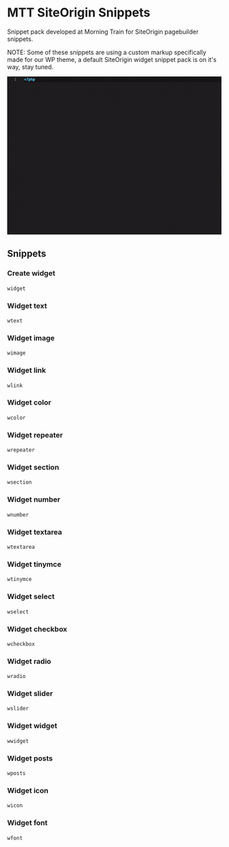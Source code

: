 # MTT SiteOrigin Snippets

Snippet pack developed at Morning Train for SiteOrigin pagebuilder snippets.

NOTE: Some of these snippets are using a custom markup specifically made for our WP theme,
a default SiteOrigin widget snippet pack is on it's way, stay tuned.

<img alt="mtt siteorigin snippets in use" src="https://raw.githubusercontent.com/wiseoldman/mtt-siteorigin-snippets/master/assets/img/mtt-snippets.gif">

## Snippets

### Create widget

```
widget
```

### Widget text

```
wtext
```

### Widget image

```
wimage
```

### Widget link

```
wlink
```

### Widget color

```
wcolor
```

### Widget repeater

```
wrepeater
```

### Widget section

```
wsection
```

### Widget number

```
wnumber
```

### Widget textarea

```
wtextarea
```

### Widget tinymce

```
wtinymce
```

### Widget select

```
wselect
```

### Widget checkbox

```
wcheckbox
```

### Widget radio

```
wradio
```

### Widget slider

```
wslider
```

### Widget widget

```
wwidget
```

### Widget posts

```
wposts
```

### Widget icon

```
wicon
```

### Widget font

```
wfont
```
